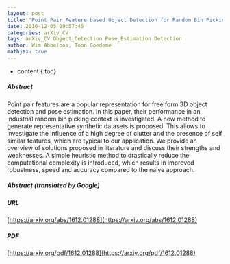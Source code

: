 ```yaml
---
layout: post
title: "Point Pair Feature based Object Detection for Random Bin Picking"
date: 2016-12-05 09:57:45
categories: arXiv_CV
tags: arXiv_CV Object_Detection Pose_Estimation Detection
author: Wim Abbeloos, Toon Goedemé
mathjax: true
---
```


* content
{:toc}

##### Abstract
Point pair features are a popular representation for free form 3D object detection and pose estimation. In this paper, their performance in an industrial random bin picking context is investigated. A new method to generate representative synthetic datasets is proposed. This allows to investigate the influence of a high degree of clutter and the presence of self similar features, which are typical to our application. We provide an overview of solutions proposed in literature and discuss their strengths and weaknesses. A simple heuristic method to drastically reduce the computational complexity is introduced, which results in improved robustness, speed and accuracy compared to the naive approach.

##### Abstract (translated by Google)


##### URL
[https://arxiv.org/abs/1612.01288](https://arxiv.org/abs/1612.01288)

##### PDF
[https://arxiv.org/pdf/1612.01288](https://arxiv.org/pdf/1612.01288)

